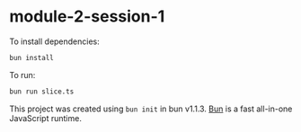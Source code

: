 # module-2-session-1

To install dependencies:

```bash
bun install
```

To run:

```bash
bun run slice.ts
```

This project was created using `bun init` in bun v1.1.3. [Bun](https://bun.sh) is a fast all-in-one JavaScript runtime.
